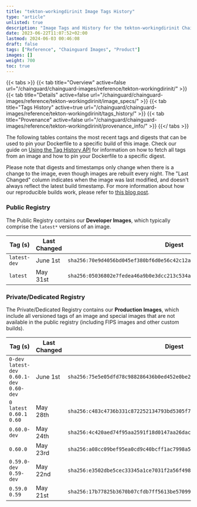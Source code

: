 ```yaml
---
title: "tekton-workingdirinit Image Tags History"
type: "article"
unlisted: true
description: "Image Tags and History for the tekton-workingdirinit Chainguard Image"
date: 2023-06-22T11:07:52+02:00
lastmod: 2024-06-03 00:46:08
draft: false
tags: ["Reference", "Chainguard Images", "Product"]
images: []
weight: 700
toc: true
---
```


{{< tabs >}}
{{< tab title="Overview" active=false url="/chainguard/chainguard-images/reference/tekton-workingdirinit/" >}}
{{< tab title="Details" active=false url="/chainguard/chainguard-images/reference/tekton-workingdirinit/image_specs/" >}}
{{< tab title="Tags History" active=true url="/chainguard/chainguard-images/reference/tekton-workingdirinit/tags_history/" >}}
{{< tab title="Provenance" active=false url="/chainguard/chainguard-images/reference/tekton-workingdirinit/provenance_info/" >}}
{{</ tabs >}}

The following tables contains the most recent tags and digests that can be used to pin your Dockerfile to a specific build of this image. Check our guide on [Using the Tag History API](/chainguard/chainguard-images/using-the-tag-history-api/) for information on how to fetch all tags from an image and how to pin your Dockerfile to a specific digest.

Please note that digests and timestamps only change when there is a change to the image, even though images are rebuilt every night. The "Last Changed" column indicates when the image was last modified, and doesn't always reflect the latest build timestamp. For more information about how our reproducible builds work, please refer to [this blog post](https://www.chainguard.dev/unchained/reproducing-chainguards-reproducible-image-builds).

### Public Registry
The Public Registry contains our **Developer Images**, which typically comprise the `latest*` versions of an image.

| Tag (s)       | Last Changed | Digest                                                                    |
|---------------|--------------|---------------------------------------------------------------------------|
|  `latest-dev` | June 1st     | `sha256:70e9d4056bd045ef380bf6d0e56c42c12aefbd0ccbe60d0eb99c1813321c746c` |
|  `latest`     | May 31st     | `sha256:05036802e7fedea46a9b0e3dcc213c534a47fa322d1bb0f10d9a43bd7cec5909` |


### Private/Dedicated Registry
The Private/Dedicated Registry contains our **Production Images**, which include all versioned tags of an image and special images that are not available in the public registry (including FIPS images and other custom builds).

| Tag (s)                                       | Last Changed | Digest                                                                    |
|-----------------------------------------------|--------------|---------------------------------------------------------------------------|
|  `0-dev` `latest-dev` `0.60.1-dev` `0.60-dev` | June 1st     | `sha256:75e5e05dfd78c988286436b0ed452e0be2c0d821cd0eb316d7b9f07645312556` |
|  `0` `latest` `0.60.1` `0.60`                 | May 28th     | `sha256:c483c4736b331c872252134793bd5305f7bf3df55487659381b2bf176fa4d949` |
|  `0.60.0-dev`                                 | May 24th     | `sha256:4c420aed74f95aa2591f18d0147aa26dac7ebd1c349689c332d1d6848221f671` |
|  `0.60.0`                                     | May 23rd     | `sha256:a08cc09bef95ea0cd9c40bcff1ac7998a5daff57a2c6d4157281e5ea61efa8a1` |
|  `0.59.0-dev` `0.59-dev`                      | May 22nd     | `sha256:e3502dbe5cec33345a1ce7031f2a56f49855b1318c7c12ea1721810ab316350b` |
|  `0.59.0` `0.59`                              | May 21st     | `sha256:17b77825b3670b07cfdb7ff5613be57099cf01abb4ed587f284f5c10ccd9c689` |

